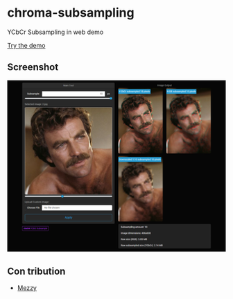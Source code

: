 # chroma-subsampling
 YCbCr Subsampling in web demo

[Try the demo](https://clod44.github.io/chroma-subsampling/)

## Screenshot
![screenshot](screenshot.png)

## Con tribution
 - [Mezzy](https://github.com/MezzyCode)
